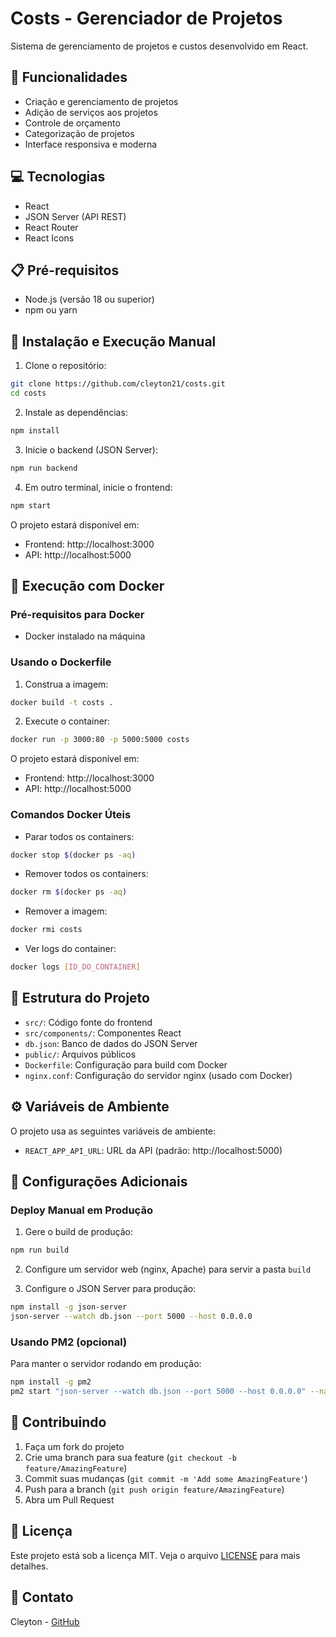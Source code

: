 # Costs - Gerenciador de Projetos

Sistema de gerenciamento de projetos e custos desenvolvido em React.

## 🚀 Funcionalidades

- Criação e gerenciamento de projetos
- Adição de serviços aos projetos
- Controle de orçamento
- Categorização de projetos
- Interface responsiva e moderna

## 💻 Tecnologias

- React
- JSON Server (API REST)
- React Router
- React Icons

## 📋 Pré-requisitos

- Node.js (versão 18 ou superior)
- npm ou yarn

## 🔧 Instalação e Execução Manual

1. Clone o repositório:
```bash
git clone https://github.com/cleyton21/costs.git
cd costs
```

2. Instale as dependências:
```bash
npm install
```

3. Inicie o backend (JSON Server):
```bash
npm run backend
```

4. Em outro terminal, inicie o frontend:
```bash
npm start
```

O projeto estará disponível em:
- Frontend: http://localhost:3000
- API: http://localhost:5000

## 🐳 Execução com Docker

### Pré-requisitos para Docker
- Docker instalado na máquina

### Usando o Dockerfile

1. Construa a imagem:
```bash
docker build -t costs .
```

2. Execute o container:
```bash
docker run -p 3000:80 -p 5000:5000 costs
```

O projeto estará disponível em:
- Frontend: http://localhost:3000
- API: http://localhost:5000

### Comandos Docker Úteis

- Parar todos os containers:
```bash
docker stop $(docker ps -aq)
```

- Remover todos os containers:
```bash
docker rm $(docker ps -aq)
```

- Remover a imagem:
```bash
docker rmi costs
```

- Ver logs do container:
```bash
docker logs [ID_DO_CONTAINER]
```

## 📁 Estrutura do Projeto

- `src/`: Código fonte do frontend
- `src/components/`: Componentes React
- `db.json`: Banco de dados do JSON Server
- `public/`: Arquivos públicos
- `Dockerfile`: Configuração para build com Docker
- `nginx.conf`: Configuração do servidor nginx (usado com Docker)

## ⚙️ Variáveis de Ambiente

O projeto usa as seguintes variáveis de ambiente:
- `REACT_APP_API_URL`: URL da API (padrão: http://localhost:5000)

## 📝 Configurações Adicionais

### Deploy Manual em Produção

1. Gere o build de produção:
```bash
npm run build
```

2. Configure um servidor web (nginx, Apache) para servir a pasta `build`

3. Configure o JSON Server para produção:
```bash
npm install -g json-server
json-server --watch db.json --port 5000 --host 0.0.0.0
```

### Usando PM2 (opcional)

Para manter o servidor rodando em produção:

```bash
npm install -g pm2
pm2 start "json-server --watch db.json --port 5000 --host 0.0.0.0" --name "costs-api"
```

## 🤝 Contribuindo

1. Faça um fork do projeto
2. Crie uma branch para sua feature (`git checkout -b feature/AmazingFeature`)
3. Commit suas mudanças (`git commit -m 'Add some AmazingFeature'`)
4. Push para a branch (`git push origin feature/AmazingFeature`)
5. Abra um Pull Request

## 📄 Licença

Este projeto está sob a licença MIT. Veja o arquivo [LICENSE](LICENSE) para mais detalhes.

## 📧 Contato

Cleyton - [GitHub](https://github.com/cleyton21)
